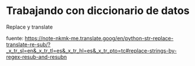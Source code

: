 # Trabajando con diccionario de datos

Replace y translate

fuente: 
https://note-nkmk-me.translate.goog/en/python-str-replace-translate-re-sub/?_x_tr_sl=en&_x_tr_tl=es&_x_tr_hl=es&_x_tr_pto=tc#replace-strings-by-regex-resub-and-resubn


